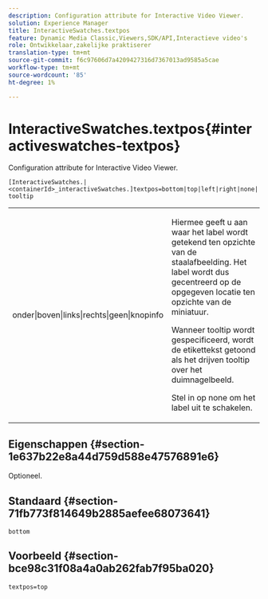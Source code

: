 ```yaml
---
description: Configuration attribute for Interactive Video Viewer.
solution: Experience Manager
title: InteractiveSwatches.textpos
feature: Dynamic Media Classic,Viewers,SDK/API,Interactieve video's
role: Ontwikkelaar,zakelijke praktiserer
translation-type: tm+mt
source-git-commit: f6c97606d7a4209427316d7367013ad9585a5cae
workflow-type: tm+mt
source-wordcount: '85'
ht-degree: 1%

---
```



# InteractiveSwatches.textpos{#interactiveswatches-textpos}

Configuration attribute for Interactive Video Viewer.

`[InteractiveSwatches.|<containerId>_interactiveSwatches.]textpos=bottom|top|left|right|none|tooltip`

<table id="table_441553CD34C94A58A9D7CBF772DEDDB6"> 
 <tbody> 
  <tr> 
   <td colname="col1"> <p> <span class="codeph"> onder|boven|links|rechts|geen|knopinfo</span> </p> </td> 
   <td colname="col2"> <p> Hiermee geeft u aan waar het label wordt getekend ten opzichte van de staalafbeelding. Het label wordt dus gecentreerd op de opgegeven locatie ten opzichte van de miniatuur. </p> <p>Wanneer <span class="codeph"> tooltip</span> wordt gespecificeerd, wordt de etikettekst getoond als het drijven tooltip over het duimnagelbeeld. </p> <p>Stel in op <span class="codeph"> none</span> om het label uit te schakelen. </p> </td> 
  </tr> 
 </tbody> 
</table>

## Eigenschappen {#section-1e637b22e8a44d759d588e47576891e6}

Optioneel.

## Standaard {#section-71fb773f814649b2885aefee68073641}

`bottom`

## Voorbeeld {#section-bce98c31f08a4a0ab262fab7f95ba020}

```
textpos=top
```


